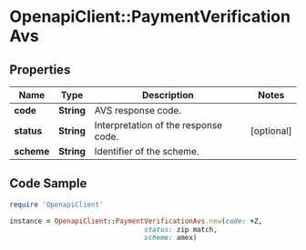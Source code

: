 # OpenapiClient::PaymentVerificationAvs

## Properties

Name | Type | Description | Notes
------------ | ------------- | ------------- | -------------
**code** | **String** | AVS response code. | 
**status** | **String** | Interpretation of the response code. | [optional] 
**scheme** | **String** | Identifier of the scheme. | 

## Code Sample

```ruby
require 'OpenapiClient'

instance = OpenapiClient::PaymentVerificationAvs.new(code: +Z,
                                 status: zip match,
                                 scheme: amex)
```


